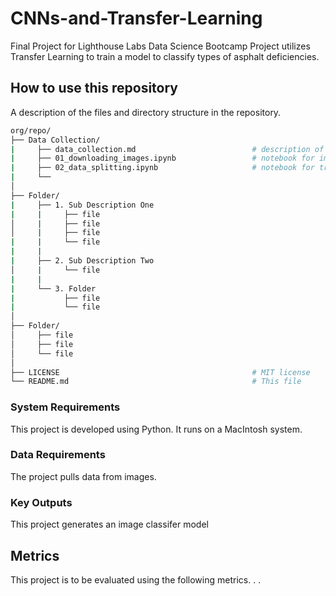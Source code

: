 # CNNs-and-Transfer-Learning
Final Project for Lighthouse Labs Data Science Bootcamp
Project utilizes Transfer Learning to train a model to classify types of asphalt deficiencies. 

## How to use this repository

A description of the files and directory structure in the repository.
```bash
org/repo/
├── Data Collection/
|     ├── data_collection.md                          # description of folder contents
|     ├── 01_downloading_images.ipynb                 # notebook for image downloads
|     ├── 02_data_splitting.ipynb                     # notebook for train/test/validation splits
|     └── 
│
├── Folder/
|     ├── 1. Sub Description One
|     |     ├── file 
│     |     ├── file
│     |     ├── file
|     |     └── file
|     |      
|     ├── 2. Sub Description Two
│     |     └── file
|     |      
|     └── 3. Folder
|           ├── file
|           └── file
│
├── Folder/
│     ├── file
│     ├── file
│     └── file
│
├── LICENSE                                           # MIT license 
└── README.md                                         # This file
```

### System Requirements

This project is developed using Python.  It runs on a MacIntosh system.  

### Data Requirements

The project pulls data from images.

### Key Outputs

This project generates an image classifer model 

## Metrics

This project is to be evaluated using the following metrics. . .
